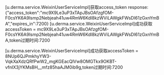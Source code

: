 [u.derma.service.WeixinUserServiceImpl]获取access_token response:{"access_token":"mc9X9Le3uP3xTApJBsOAfzgfOM-F0csYK6A9lsmp2Nebjeah41uw4RmW6Kdl8kzWViLAWgkFWsDl61zGxnYmBA","expires_in":7200}
[u.derma.service.WeixinUserServiceImpl]成功获取accessToken = mc9X9Le3uP3xTApJBsOAfzgfOM-F0csYK6A9lsmp2Nebjeah41uw4RmW6Kdl8kzWViLAWgkFWsDl61zGxnYmBA,token过期时间:7200


[u.derma.service.WeixinUserServiceImpl]成功获取accessToken = 8NUp6QJPmkhyYW3-VqkXaXdzQRfPwW2_mgKGEacQlVw8OMGTkx9OKBT-vfnIX3jYKMsBH__mfz85haAJM0ib9g,token过期时间:7200